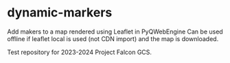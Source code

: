 # dynamic-markers
Add makers to a map rendered using Leaflet in PyQWebEngine
Can be used offline if leaflet local is used (not CDN import) and the map is downloaded. 

Test repository for 2023-2024 Project Falcon GCS. 



